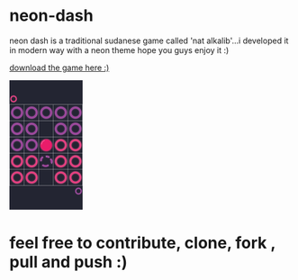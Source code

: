 # neon-dash

 neon dash is a traditional sudanese game called 'nat alkalib'...i developed it in modern way with a neon theme 
 hope you guys enjoy it :)
 
 [download the game here :)](https://drive.google.com/file/d/14iYzDzca_x0kBOijuq7fnjVzO6Xab-9i/view?usp=sharing)
 
 <img src="https://github.com/mamoun-kubur/neon_dash/blob/master/game.png" width="130d" height="230">
 

 
 # feel free to contribute, clone, fork , pull and push :)



